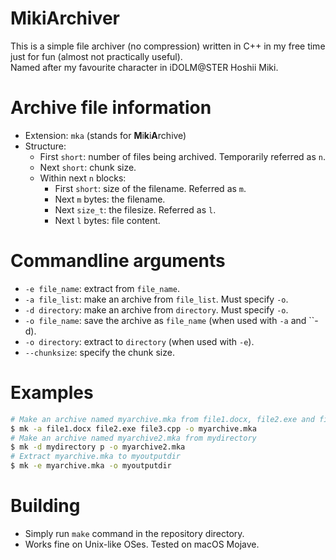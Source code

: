 # MikiArchiver
This is a simple file archiver (no compression) written in C++ in my free time just for fun (almost not practically useful).<br>
Named after my favourite character in iDOLM@STER Hoshii Miki.

# Archive file information
* Extension: ``mka`` (stands for **M**i**k**i**A**rchive)
* Structure:
    * First ``short``: number of files being archived. Temporarily referred as ``n``.
    * Next ``short``: chunk size.
    * Within next ``n`` blocks:
        * First ``short``: size of the filename. Referred as ``m``.
        * Next ``m`` bytes: the filename.
        * Next ``size_t``: the filesize. Referred as ``l``.
        * Next ``l`` bytes: file content.

# Commandline arguments
* ``-e file_name``: extract from ``file_name``.
* ``-a file_list``: make an archive from ``file_list``. Must specify ``-o``.
* ``-d directory``: make an archive from ``directory``. Must specify ``-o``.
* ``-o file_name``: save the archive as ``file_name`` (when used with ``-a`` and ``-d).
* ``-o directory``: extract to ``directory`` (when used with ``-e``).
* ``--chunksize``: specify the chunk size.

# Examples
```bash
# Make an archive named myarchive.mka from file1.docx, file2.exe and file3.cpp
$ mk -a file1.docx file2.exe file3.cpp -o myarchive.mka
# Make an archive named myarchive2.mka from mydirectory
$ mk -d mydirectory p -o myarchive2.mka
# Extract myarchive.mka to myoutputdir
$ mk -e myarchive.mka -o myoutputdir
```

# Building
* Simply run ``make`` command in the repository directory.
* Works fine on Unix-like OSes. Tested on macOS Mojave.
